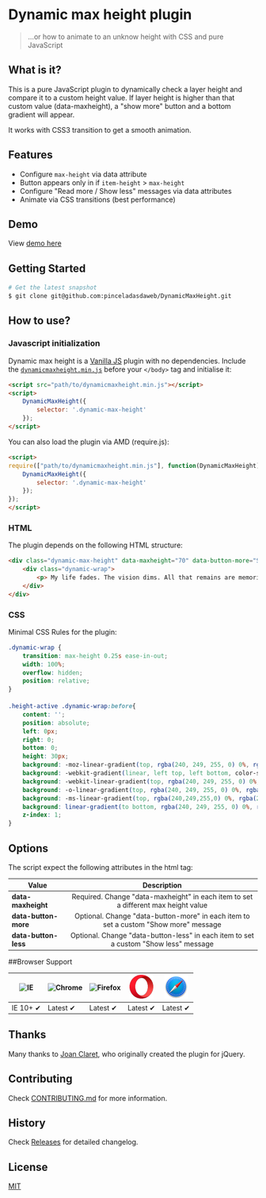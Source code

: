 # Dynamic max height plugin
> ...or how to animate to an unknow height with CSS and pure JavaScript

## What is it?

This is a pure JavaScript plugin to dynamically check a layer height and compare it to a custom height value.
If layer height is higher than that custom value (data-maxheight), a "show more" button and a bottom gradient will appear.

It works with CSS3 transition to get a smooth animation.

## Features

- Configure `max-height` via data attribute
- Button appears only in if `item-height` > `max-height`
- Configure "Read more / Show less" messages via data attributes
- Animate via CSS transitions (best performance)

## Demo

View [demo here](https://pinceladasdaweb.github.io/DynamicMaxHeight/example/)

## Getting Started

```bash
# Get the latest snapshot
$ git clone git@github.com:pinceladasdaweb/DynamicMaxHeight.git
```

## How to use?

### Javascript initialization

Dynamic max height is a [Vanilla JS](http://vanilla-js.com/) plugin with no dependencies. Include the [`dynamicmaxheight.min.js`](build/dynamicmaxheight.min.js) before your ```</body>``` tag and initialise it:

```html
<script src="path/to/dynamicmaxheight.min.js"></script>
<script>
    DynamicMaxHeight({
        selector: '.dynamic-max-height'
    });
</script>
```

You can also load the plugin via AMD (require.js):

```html
<script>
require(["path/to/dynamicmaxheight.min.js"], function(DynamicMaxHeight) {
    DynamicMaxHeight({
        selector: '.dynamic-max-height'
    });
});
</script>
```

### HTML

The plugin depends on the following HTML structure:

```html
<div class="dynamic-max-height" data-maxheight="70" data-button-more="Show more" data-button-less="Show less">
    <div class="dynamic-wrap">
        <p> My life fades. The vision dims. All that remains are memories. I remember a time of chaos... ruined dreams... this wasted land. But most of all, I remember The Road Warrior. The man we called "Max." To understand who he was, you have to go back to another time... when the world was powered by the black fuel... and the desert sprouted great cities of pipe and steel. Gone now... swept away. For reasons long forgotten, two mighty warrior tribes went to war, and touched off a blaze which engulfed them all. Without fuel they were nothing. They'd built a house of straw. The thundering machines sputtered and stopped. Their leaders talked and talked and talked. But nothing could stem the avalanche. Their world crumbled. The cities exploded. A whirlwind of looting, a firestorm of fear. Men began to feed on men. On the roads it was a white line nightmare. Only those mobile enough to scavenge, brutal enough to pillage would survive. The gangs took over the highways, ready to wage war for a tank of juice. And in this maelstrom of decay, ordinary men were battered and smashed... men like Max... the warrior Max. In the roar of an engine, he lost everything... and became a shell of a man... a burnt-out, desolate man, a man haunted by the demons of his past, a man who wandered out into the wasteland. And it was here, in this blighted place, that he learned to live again.</p>
    </div>
</div>
```

### CSS

Minimal CSS Rules for the plugin:

```css
.dynamic-wrap {
    transition: max-height 0.25s ease-in-out;
    width: 100%;
    overflow: hidden;
    position: relative;
}

.height-active .dynamic-wrap:before{
    content: '';
    position: absolute;
    left: 0px;
    right: 0;
    bottom: 0;
    height: 30px;
    background: -moz-linear-gradient(top, rgba(240, 249, 255, 0) 0%, rgba(255, 255, 255, 1) 100%);
    background: -webkit-gradient(linear, left top, left bottom, color-stop(0%, rgba(240, 249, 255, 0)), color-stop(100%, rgba(255, 255, 255, 1)));
    background: -webkit-linear-gradient(top, rgba(240, 249, 255, 0) 0%, rgba(255, 255, 255, 1) 100%);
    background: -o-linear-gradient(top, rgba(240, 249, 255, 0) 0%, rgba(255, 255, 255, 1) 100%);
    background: -ms-linear-gradient(top, rgba(240,249,255,0) 0%, rgba(255, 255, 255, 1) 100%);
    background: linear-gradient(to bottom, rgba(240, 249, 255, 0) 0%, rgba(255, 255, 255, 1) 100%);
    z-index: 1;
}
```

## Options

The script expect the following attributes in the html tag:

| Value                              | Description                                                                          |
| ---------------------------------- |:------------------------------------------------------------------------------------:|
| **data-maxheight**                 | Required. Change "data-maxheight" in each item to set a different max height value   |
| **data-button-more**               | Optional. Change "data-button-more" in each item to set a custom "Show more" message |
| **data-button-less**               | Optional. Change "data-button-less" in each item to set a custom "Show less" message |

##Browser Support

![IE](https://raw.githubusercontent.com/alrra/browser-logos/master/internet-explorer/internet-explorer_48x48.png) | ![Chrome](https://raw.githubusercontent.com/alrra/browser-logos/master/chrome/chrome_48x48.png) | ![Firefox](https://raw.githubusercontent.com/alrra/browser-logos/master/firefox/firefox_48x48.png) | ![Opera](https://raw.githubusercontent.com/alrra/browser-logos/master/opera/opera_48x48.png) | ![Safari](https://raw.githubusercontent.com/alrra/browser-logos/master/safari/safari_48x48.png)
--- | --- | --- | --- | --- |
IE 10+ ✔ | Latest ✔ | Latest ✔ | Latest ✔ | Latest ✔ |

## Thanks

Many thanks to [Joan Claret](https://github.com/JoanClaret/jquery-dynamic-max-height), who originally created the plugin for jQuery.

## Contributing

Check [CONTRIBUTING.md](CONTRIBUTING.md) for more information.

## History

Check [Releases](https://github.com/pinceladasdaweb/DynamicMaxHeight/releases) for detailed changelog.

## License
[MIT](LICENSE)

